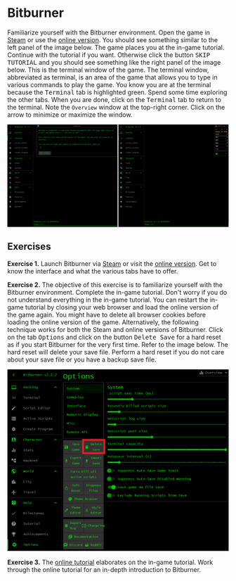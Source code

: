 # Bitburner

Familiarize yourself with the Bitburner environment. Open the game in
[Steam](https://store.steampowered.com/app/1812820/Bitburner/) or use the
[online version](https://danielyxie.github.io/bitburner/). You should see
something similar to the left panel of the image below. The game places you at
the in-game tutorial. Continue with the tutorial if you want. Otherwise click
the button <kbd>SKIP TUTORIAL</kbd> and you should see something like the right
panel of the image below. This is the terminal window of the game. The terminal
window, abbreviated as terminal, is an area of the game that allows you to type
in various commands to play the game. You know you are at the terminal because
the <kbd>Terminal</kbd> tab is highlighted green. Spend some time exploring the
other tabs. When you are done, click on the <kbd>Terminal</kbd> tab to return to
the terminal. Note the `Overview` window at the top-right corner. Click on the
arrow to minimize or maximize the window.

![Bitburner interface](../../image/hello/interface.png "Bitburner interface")

<!-- ====================================================================== -->

## Exercises

**Exercise 1.** Launch Bitburner via
[Steam](https://store.steampowered.com/app/1812820/Bitburner/) or visit the
[online version](https://danielyxie.github.io/bitburner/). Get to know the
interface and what the various tabs have to offer.

**Exercise 2.** The objective of this exercise is to familiarize yourself with
the Bitburner environment. Complete the in-game tutorial. Don't worry if you do
not understand everything in the in-game tutorial. You can restart the in-game
tutorial by closing your web browser and load the online version of the game
again. You might have to delete all browser cookies before loading the online
version of the game. Alternatively, the following technique works for both the
Steam and online versions of Bitburner. Click on the tab <kbd>Options</kbd> and
click on the button <kbd>Delete Save</kbd> for a hard reset as if you start
Bitburner for the very first time. Refer to the image below. The hard reset will
delete your save file. Perform a hard reset if you do not care about your save
file or you have a backup save file.

![Hard reset](../../image/hello/delete-save.png "Hard reset")

**Exercise 3.** The
[online tutorial](https://bitburner-official.readthedocs.io/en/latest/guidesandtips/gettingstartedguideforbeginnerprogrammers.html)
elaborates on the in-game tutorial. Work through the online tutorial for an
in-depth introduction to Bitburner.

